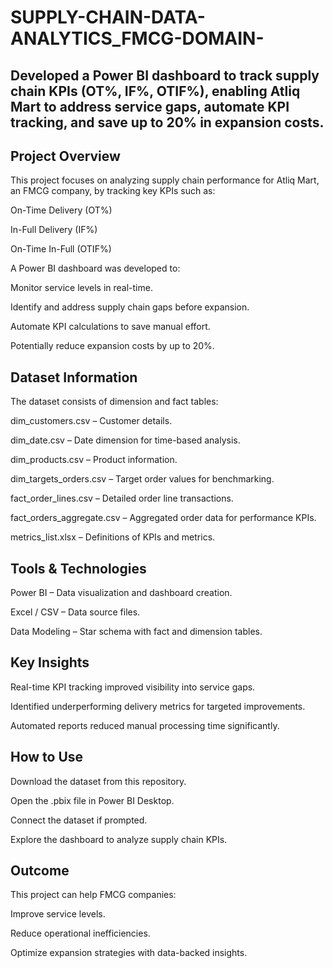 # SUPPLY-CHAIN-DATA-ANALYTICS_FMCG-DOMAIN-
## Developed a Power BI dashboard to track supply chain KPIs (OT%, IF%, OTIF%), enabling Atliq Mart to address service gaps, automate KPI tracking, and save up to 20% in expansion costs.

## Project Overview
This project focuses on analyzing supply chain performance for Atliq Mart, an FMCG company, by tracking key KPIs such as:

On-Time Delivery (OT%)

In-Full Delivery (IF%)

On-Time In-Full (OTIF%)

A Power BI dashboard was developed to:

Monitor service levels in real-time.

Identify and address supply chain gaps before expansion.

Automate KPI calculations to save manual effort.

Potentially reduce expansion costs by up to 20%.

## Dataset Information
The dataset consists of dimension and fact tables:

dim_customers.csv – Customer details.

dim_date.csv – Date dimension for time-based analysis.

dim_products.csv – Product information.

dim_targets_orders.csv – Target order values for benchmarking.

fact_order_lines.csv – Detailed order line transactions.

fact_orders_aggregate.csv – Aggregated order data for performance KPIs.

metrics_list.xlsx – Definitions of KPIs and metrics.

## Tools & Technologies
Power BI – Data visualization and dashboard creation.

Excel / CSV – Data source files.

Data Modeling – Star schema with fact and dimension tables.


 ## Key Insights
Real-time KPI tracking improved visibility into service gaps.

Identified underperforming delivery metrics for targeted improvements.

Automated reports reduced manual processing time significantly.

## How to Use
Download the dataset from this repository.

Open the .pbix file in Power BI Desktop.

Connect the dataset if prompted.

Explore the dashboard to analyze supply chain KPIs.

## Outcome
This project can help FMCG companies:

Improve service levels.

Reduce operational inefficiencies.

Optimize expansion strategies with data-backed insights.












